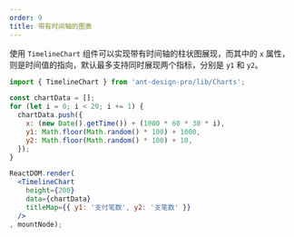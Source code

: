 ```yaml
---
order: 9
title: 带有时间轴的图表
---
```


使用 `TimelineChart` 组件可以实现带有时间轴的柱状图展现，而其中的 `x` 属性，则是时间值的指向，默认最多支持同时展现两个指标，分别是 `y1` 和 `y2`。

````jsx
import { TimelineChart } from 'ant-design-pro/lib/Charts';

const chartData = [];
for (let i = 0; i < 20; i += 1) {
  chartData.push({
    x: (new Date().getTime()) + (1000 * 60 * 30 * i),
    y1: Math.floor(Math.random() * 100) + 1000,
    y2: Math.floor(Math.random() * 100) + 10,
  });
}

ReactDOM.render(
  <TimelineChart
    height={200}
    data={chartData}
    titleMap={{ y1: '支付笔数', y2: '支笔数' }}
  />
, mountNode);
````
